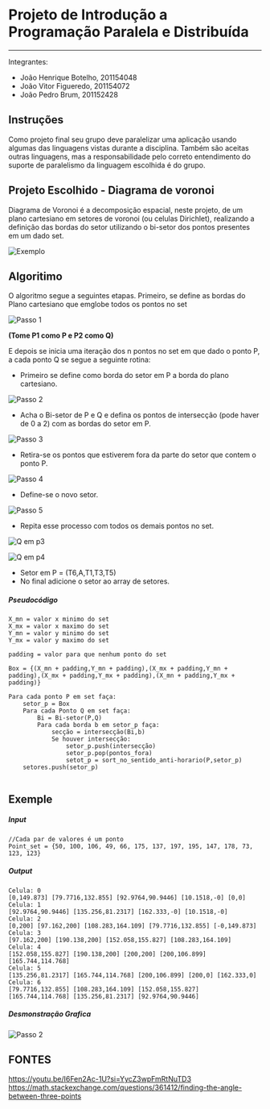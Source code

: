 # Projeto de Introdução a Programação Paralela e Distribuída

---

Integrantes:

- João Henrique Botelho, 201154048
- João Vitor Figueredo, 201154072
- João Pedro Brum, 201152428

## Instruções

Como projeto final seu grupo deve paralelizar uma aplicação usando algumas das linguagens vistas durante a disciplina. Também são aceitas outras linguagens, mas a responsabilidade pelo correto entendimento do suporte de paralelismo da linguagem escolhida é do grupo.

## Projeto Escolhido - Diagrama de voronoi

Diagrama de Voronoi é a decomposição espacial, neste projeto, de um plano cartesiano em setores de voronoi (ou celulas Dirichlet), realizando a definição das bordas do setor utilizando o bi-setor dos pontos presentes em um dado set. 

![Exemplo](Images\Exemplo_Diagrama_Voronoi.png "Exemplo")

## Algoritimo

O algoritmo segue a seguintes etapas. Primeiro, se define as bordas do Plano cartesiano que emglobe todos os pontos no set

![Passo 1](Images\Step_1.png "Passo 1")

**(Tome P1 como P e P2 como Q)**

E depois se inicia uma iteração dos n pontos no set em que dado o ponto P, a cada ponto Q se segue a seguinte rotina:

- Primeiro se define como borda do setor em P a borda do plano cartesiano.

![Passo 2](Images\step_n_1.png "Passo 2")

- Acha o Bi-setor de P e Q e defina os pontos de intersecção (pode haver de 0 a 2) com as bordas do setor em P.

![Passo 3](Images\step_n_2.png "Passo 3")

- Retira-se os pontos que estiverem fora da parte do setor que contem o ponto P.

![Passo 4](Images\step_n_3.png "Passo 4")

- Define-se o novo setor.

![Passo 5](Images\step_n_4.png "Passo 5")

- Repita esse processo com todos os demais pontos no set.

![Q em p3](Images\step_2.png "Q em p3")

![Q em p4](Images\step_3.png "Q em p4")
- Setor em P = (T6,A,T1,T3,T5)
- No final adicione o setor ao array de setores.

##### Pseudocódigo 

```
X_mn = valor x minimo do set
X_mx = valor x maximo do set
Y_mn = valor y minimo do set
Y_mx = valor y maximo do set

padding = valor para que nenhum ponto do set

Box = {(X_mn + padding,Y_mn + padding),(X_mx + padding,Y_mn + padding),(X_mx + padding,Y_mx + padding),(X_mn + padding,Y_mx + padding)}

Para cada ponto P em set faça:
    setor_p = Box 
    Para cada Ponto Q em set faça:
        Bi = Bi-setor(P,Q)
        Para cada borda b em setor_p faça:
            secção = intersecção(Bi,b)
            Se houver intersecção:
                setor_p.push(intersecção)
                setor_p.pop(pontos_fora)
                setot_p = sort_no_sentido_anti-horario(P,setor_p)
    setores.push(setor_p)
                
```

## Exemple

##### Input  
```
//Cada par de valores é um ponto
Point_set = {50, 100, 106, 49, 66, 175, 137, 197, 195, 147, 178, 73, 123, 123}
```

##### Output  
```
Celula: 0
[0,149.873] [79.7716,132.855] [92.9764,90.9446] [10.1518,-0] [0,0]
Celula: 1
[92.9764,90.9446] [135.256,81.2317] [162.333,-0] [10.1518,-0]
Celula: 2
[0,200] [97.162,200] [108.283,164.109] [79.7716,132.855] [-0,149.873]
Celula: 3
[97.162,200] [190.138,200] [152.058,155.827] [108.283,164.109]
Celula: 4
[152.058,155.827] [190.138,200] [200,200] [200,106.899] [165.744,114.768] 
Celula: 5
[135.256,81.2317] [165.744,114.768] [200,106.899] [200,0] [162.333,0]
Celula: 6
[79.7716,132.855] [108.283,164.109] [152.058,155.827] [165.744,114.768] [135.256,81.2317] [92.9764,90.9446]
```

##### Desmonstração Grafica
![Passo 2](Images\Resultadografico.png "Passo 2")

## FONTES
https://youtu.be/I6Fen2Ac-1U?si=YycZ3wpFmRtNuTD3
https://math.stackexchange.com/questions/361412/finding-the-angle-between-three-points